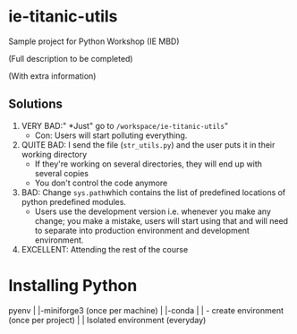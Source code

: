 # ie-titanic-utils
Sample project for Python Workshop (IE MBD)

(Full description to be completed)

(With extra information)

## Solutions
1. VERY BAD:" *Just" go to `/workspace/ie-titanic-utils`"
    - Con: Users will start polluting everything.
2. QUITE BAD: I send the file (`str_utils.py`) and the user puts it in their working directory
    - If they're working on several directories, they will end up with several copies
    - You don't control the code anymore
3. BAD: Change `sys.path`which contains the list of predefined locations of python predefined modules.
    - Users use the development version i.e. whenever you make any change; you make a mistake, users will start using that and will need to separate into production environment and development environment.
4. EXCELLENT: Attending the rest of the course


# Installing Python

pyenv
|
|-miniforge3 (once per machine)
    |
    |-conda
        |
        | - create environment (once per project)
            |
            | Isolated environment (everyday)


